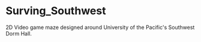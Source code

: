 # Surving_Southwest
2D Video game maze designed around University of the Pacific's Southwest Dorm Hall.
